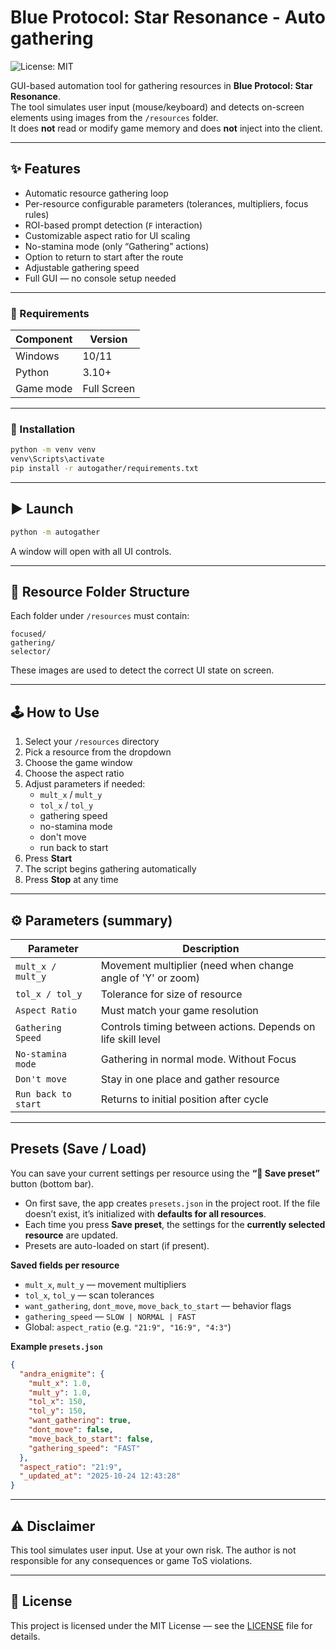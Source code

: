 # Blue Protocol: Star Resonance - Auto gathering
![License: MIT](https://img.shields.io/badge/License-MIT-blue.svg)

GUI-based automation tool for gathering resources in **Blue Protocol: Star Resonance**.  
The tool simulates user input (mouse/keyboard) and detects on-screen elements using images from the `/resources`
folder.  
It does **not** read or modify game memory and does **not** inject into the client.

---

## ✨ Features

- Automatic resource gathering loop
- Per-resource configurable parameters (tolerances, multipliers, focus rules)
- ROI-based prompt detection (`F` interaction)
- Customizable aspect ratio for UI scaling
- No-stamina mode (only “Gathering” actions)
- Option to return to start after the route
- Adjustable gathering speed
- Full GUI — no console setup needed

---

### 📌 Requirements

| Component | Version     |
|-----------|-------------|
| Windows   | 10/11       |
| Python    | 3.10+       |
| Game mode | Full Screen |

---

### 🚀 Installation

```bash
python -m venv venv
venv\Scripts\activate
pip install -r autogather/requirements.txt
```

---

## ▶️ Launch

```bash
python -m autogather
```

A window will open with all UI controls.

---

## 🧩 Resource Folder Structure

Each folder under `/resources` must contain:

```
focused/
gathering/
selector/
```

These images are used to detect the correct UI state on screen.

---

## 🕹️ How to Use

1. Select your `/resources` directory
2. Pick a resource from the dropdown
3. Choose the game window
4. Choose the aspect ratio
5. Adjust parameters if needed:
    * `mult_x` / `mult_y`
    * `tol_x` / `tol_y`
    * gathering speed
    * no-stamina mode
    * don't move
    * run back to start
6. Press **Start**
7. The script begins gathering automatically
8. Press **Stop** at any time

---

## ⚙️ Parameters (summary)

| Parameter           | Description                                                  |
|---------------------|--------------------------------------------------------------|
| `mult_x / mult_y`   | Movement multiplier (need when change angle of 'Y' or zoom)  |
| `tol_x / tol_y`     | Tolerance for size of resource                               |
| `Aspect Ratio`      | Must match your game resolution                              |
| `Gathering Speed`   | Controls timing between actions. Depends on life skill level |
| `No-stamina mode`   | Gathering in normal mode. Without Focus                      |
| `Don't move`        | Stay in one place and gather resource                        |
| `Run back to start` | Returns to initial position after cycle                      |

---

## Presets (Save / Load)

You can save your current settings per resource using the **“💾 Save preset”** button (bottom bar).

* On first save, the app creates `presets.json` in the project root.
  If the file doesn’t exist, it’s initialized with **defaults for all resources**.
* Each time you press **Save preset**, the settings for the **currently selected resource** are updated.
* Presets are auto-loaded on start (if present).

**Saved fields per resource**

* `mult_x`, `mult_y` — movement multipliers
* `tol_x`, `tol_y` — scan tolerances
* `want_gathering`, `dont_move`, `move_back_to_start` — behavior flags
* `gathering_speed` — `SLOW | NORMAL | FAST`
* Global: `aspect_ratio` (e.g. `"21:9", "16:9", "4:3"`)

**Example `presets.json`**

```json
{
  "andra_enigmite": {
    "mult_x": 1.0,
    "mult_y": 1.0,
    "tol_x": 150,
    "tol_y": 150,
    "want_gathering": true,
    "dont_move": false,
    "move_back_to_start": false,
    "gathering_speed": "FAST"
  },
  "aspect_ratio": "21:9",
  "_updated_at": "2025-10-24 12:43:28"
}
```

---

## ⚠️ Disclaimer

This tool simulates user input.
Use at your own risk. The author is not responsible for any consequences or game ToS violations.

---

## 📄 License

This project is licensed under the MIT License — see the [LICENSE](./LICENSE) file for details.